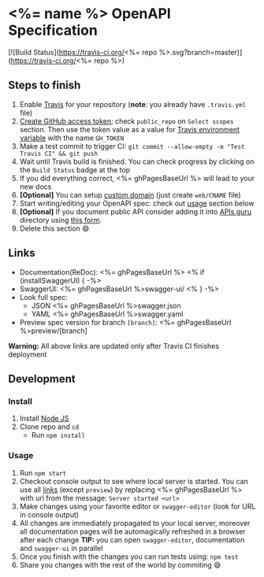 # <%= name %> OpenAPI Specification
[![Build Status](https://travis-ci.org/<%= repo %>.svg?branch=master)](https://travis-ci.org/<%= repo %>)

## Steps to finish

1. Enable [Travis](https://docs.travis-ci.com/user/getting-started/#To-get-started-with-Travis-CI%3A) for your repository (**note**: you already have `.travis.yml` file)
2. [Create GitHub access token](https://help.github.com/articles/creating-an-access-token-for-command-line-use/); check `public_repo` on `Select scopes` section. Then use the token value as a value for [Travis environment variable](https://docs.travis-ci.com/user/environment-variables/#Defining-Variables-in-Repository-Settings) with the name `GH_TOKEN`
2. Make a test commit to trigger CI: `git commit --allow-empty -m "Test Travis CI" && git push`
3. Wait until Travis build is finished. You can check progress by clicking on the `Build Status` badge at the top
4. If you did everything correct, <%= ghPagesBaseUrl %> will lead to your new docs
5. **[Optional]** You can setup [custom domain](https://help.github.com/articles/using-a-custom-domain-with-github-pages/) (just create `web/CNAME` file)
6. Start writing/editing your OpenAPI spec: check out [usage](#usage) section below
7. **[Optional]** If you document public API consider adding it into [APIs.guru](https://APIs.guru) directory using [this form](https://apis.guru/add-api/).
8. Delete this section :smile:

## Links

- Documentation(ReDoc): <%= ghPagesBaseUrl %>
<% if (installSwaggerUI) { -%>
- SwaggerUI: <%= ghPagesBaseUrl %>swagger-ui/
<% } -%>
- Look full spec:
    + JSON <%= ghPagesBaseUrl %>swagger.json
    + YAML <%= ghPagesBaseUrl %>swagger.yaml
- Preview spec version for branch `[branch]`: <%= ghPagesBaseUrl %>preview/[branch]

**Warning:** All above links are updated only after Travis CI finishes deployment

## Development
### Install

1. Install [Node JS](https://nodejs.org/)
2. Clone repo and `cd`
    + Run `npm install`

### Usage

1. Run `npm start`
2. Checkout console output to see where local server is started. You can use all [links](#links) (except `preview`) by replacing <%= ghPagesBaseUrl %> with url from the message: `Server started <url>`
3. Make changes using your favorite editor or `swagger-editor` (look for URL in console output)
4. All changes are immediately propagated to your local server, moreover all documentation pages will be automagically refreshed in a browser after each change
**TIP:** you can open `swagger-editor`, documentation and `swagger-ui` in parallel
5. Once you finish with the changes you can run tests using: `npm test`
6. Share you changes with the rest of the world by commiting :smile:

